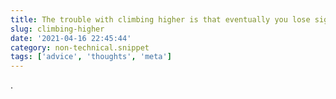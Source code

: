```yaml
---
title: The trouble with climbing higher is that eventually you lose sight of the ground.
slug: climbing-higher
date: '2021-04-16 22:45:44'
category: non-technical.snippet
tags: ['advice', 'thoughts', 'meta']
---
```


.
